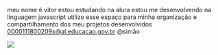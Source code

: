 meu nome é vitor 
estou estudando na alura
estou me desenvolvendo na linguagem javascript
utilizo esse espaço para minha organização e compartilhamento dos meu projetos desenvolvidos
0000111800209x@al.educacao.gov.br
@simão

![](https://media1.tenor.com/m/ej4BJPbW3zUAAAAC/morning-sugar.gif)
